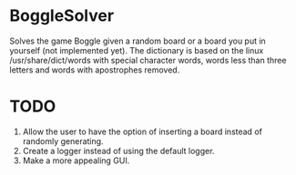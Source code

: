 BoggleSolver
============

Solves the game Boggle given a random board or a board you put in yourself (not implemented yet).
The dictionary is based on the linux /usr/share/dict/words with special character words,
words less than three letters and words with apostrophes removed.

TODO
============

1.	Allow the user to have the option of inserting a board instead of randomly generating.
2.	Create a logger instead of using the default logger.
3.	Make a more appealing GUI.